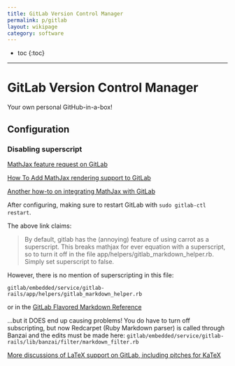 ```yaml
---
title: GitLab Version Control Manager
permalink: p/gitlab
layout: wikipage
category: software
---
```


* toc
{:toc}

----

GitLab Version Control Manager
==============================

Your own personal GitHub-in-a-box!

Configuration
-------------

### Disabling superscript

[MathJax feature request on GitLab](https://gitlab.com/gitlab-org/gitlab-ce/issues/13690)

[How To Add MathJax rendering support to GitLab](https://redroom.me/gitlab-mathjax.html)

[Another how-to on integrating MathJax with GitLab](http://nd.psychstat.org/blog/integrate_mathjax_with_gitlab)

After configuring, making sure to restart GitLab with `sudo gitlab-ctl restart`.

The above link claims:

>By default, gitlab has the (annoying) feature of using carrot as a superscript. This breaks mathjax for ever equation with a superscript, so to turn it off in the file app/helpers/gitlab_markdown_helper.rb. Simply set superscript to false.

However, there is no mention of superscripting in this file:

`gitlab/embedded/service/gitlab-rails/app/helpers/gitlab_markdown_helper.rb`

or in the [GitLab Flavored Markdown Reference](https://github.com/gitlabhq/gitlabhq/blob/master/doc/user/markdown.md)

...but it DOES end up causing problems!  You do have to turn off subscripting, but now Redcarpet (Ruby Markdown parser) is called through Banzai and the edits must be made here:
 `gitlab/embedded/service/gitlab-rails/lib/banzai/filter/markdown_filter.rb`

[More discussions of LaTeX support on GitLab, including pitches for KaTeX](https://gitlab.com/gitlab-org/gitlab-ce/issues/13180)
